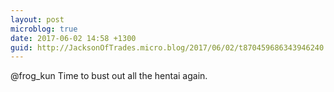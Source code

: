 ```yaml
---
layout: post
microblog: true
date: 2017-06-02 14:58 +1300
guid: http://JacksonOfTrades.micro.blog/2017/06/02/t870459686343946240.html
---
```

@frog_kun Time to bust out all the hentai again.
